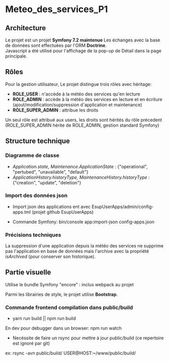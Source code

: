 # Meteo_des_services_P1

## Architecture
Le projet est un projet <b>Symfony 7.2 maintenue </b>
Les échanges avec la base de données sont effectuées par l'ORM <b>Doctrine</b>.<br>
Javascript a été utilisé pour l'affichage de la pop-up de Détail dans la page principale.

## Rôles
Pour la gestion utilisateur, Le projet distingue trois rôles avec héritage:
- <b>ROLE_USER</b> : n'accède à la météo des services qu'en lecture
- <b>ROLE_ADMIN</b> : accède à la météo des services en lecture et en écriture (ajout/modification/suppression d'application et maintenance)
- <b>ROLE_SUPER_ADMIN</b> : attribue les droits

Un seul rôle est attribué aux users, les droits sont hérités du rôle précedent (ROLE_SUPER_ADMIN hérite de ROLE_ADMIN, gestion standard Symfony)

## Structure technique
### Diagramme de classe

- <i>Application.state, Maintenance.ApplicationState</i> : {"operational", "pertubed", "unavailable", "default"}
- <i>ApplicationHistory.historyType, MaintenanceHistory.historyType</i> : {"creation", "update", "deletion"}

### Import des données json

- Import json des applications ent avec EsupUserApps/admin/config-apps.tml (projet github EsupUserApps)

- Commande Symfony: bin/console app:import-json config-apps.json

### Précisions techniques
La suppression d'une application depuis la météo des services ne supprime pas l'application en base de données mais l'archive avec la propriété <i>isArchived</i> (pour conserver son historique).<br>

## Partie visuelle

Utilise le bundle Symfony "encore" : inclus webpack au projet

Parmi les librairies de style, le projet utilise <b>Bootstrap</b>.

### Commande frontend compilation dans public/build

- yarn run build || npm run build

En dev pour debugger dans un browser: npm run watch

- Necéssite de faire un rsync pour mettre à jour public/build (ce repertoire est ignoré par git)

ex: rsync -avn public/build/ USER@HOST:~/www/public/build/

